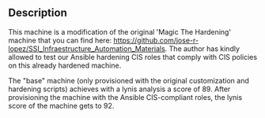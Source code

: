 ## Description
This machine is a modification of the original 'Magic The Hardening' machine that you can find here: https://github.com/jose-r-lopez/SSI_Infraestructure_Automation_Materials. The author has kindly allowed to test our Ansible hardening CIS roles that comply with CIS policies on this already hardened machine.

The "base" machine (only provisioned with the original customization and hardening scripts) achieves with a lynis analysis a score of 89. After provisioning the machine with the Ansible CIS-compliant roles, the lynis score of the machine gets to 92.
